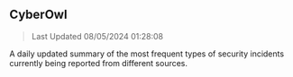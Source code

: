 ## CyberOwl 
> Last Updated 08/05/2024 01:28:08 


A daily updated summary of the most frequent types of security incidents currently being reported from different sources.

